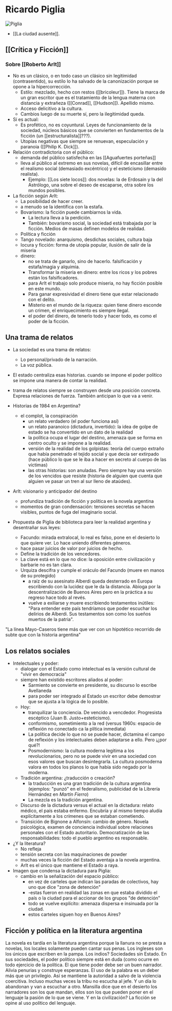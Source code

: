 # Ricardo Piglia

![Piglia](https://images.squarespace-cdn.com/content/v1/54ef4a93e4b01b969d320540/1490734236472-UZM9K3RA3RWEGSRUOPPZ/ke17ZwdGBToddI8pDm48kBIkQ6BpXxi_9dtfIasthhVZw-zPPgdn4jUwVcJE1ZvWQUxwkmyExglNqGp0IvTJZUJFbgE-7XRK3dMEBRBhUpzSaLj8w0YDPn2WHB8GJ_LztSXmqlyOsVSt0NebUuTxNFM_pkrYYVyX5hyB9gpLD9Y/image-asset.jpeg)

- [[La ciudad ausente]].
## [[Crítica y Ficción]]
### Sobre [[Roberto Arlt]]

- No es un clásico, o en todo caso un clásico sin legitimidad (contrasentido), su estilo lo ha salvado de la canonización porque se opone a la hipercorrección.
  - Estilo: mezclado, hecho con restos ([[bricoleur]]). Tiene la marca de un gran escritor que es el tratamiento de la lengua materna con distancia y extrañeza ([[Conrad]], [[Hudson]]). Apellido mismo.
  - Acceso delicitivo a la cultura.
  - Cambios luego de su muerte sí, pero la ilegitimidad queda.
- Sí es actual:
  - Es profético, no es coyuntural. Leyes de funcionamiento de la sociedad, núcleos básicos que se convierten en fundamentos de la ficción (un [[estructuralista]]???).
  - Utopías negativas que siempre se renuevan, especulación y paranoia ([[Philip K. Dick]]).
- Relación contradictoria con el público:
  - demanda del público satisfecha en las [[Aguafuertes porteñas]]
  - lleva al público al extremo en sus novelas, difícil de encasillar entre el realismo social (demasiado excéntrico) y el esteticismo (demasido realista).
    - Ejemplo: [[Los siete locos]]: dos novelas: la de Erdosain y la del Astrólogo, una sobre el deseo de escaparse, otra sobre los mundos posibles.
- La ficción según Arlt:
  - La posibilidad de hacer creer.
  - a menudo se la identifica con la estafa.
  - Bovarismo: la ficción puede cambiarnos la vida.
    - La lectura lleva a la perdición.
    - También: bovarismo social, la sociedad está trabajada por la ficción. Medios de masas definen modelos de realidad.
  - Política y ficción
  - Tango novelado: anarquismo, desdichas sociales, cultura baja
  - locura y ficción: forma de utopía popular, ilusión de salir de la miseria
  - dinero:       
    - no se trata de ganarlo, sino de hacerlo. falsificación y estafa/magia y alquimia.
    - Transformar la miseria en dinero: entre los ricos y los pobres están los falsificadores.
    - para Arlt el trabajo solo produce miseria, no hay ficción posible en este mundo. 
    - Para ganar expresividad el dinero tiene que estar relacionado con el delito.
    - Misterio en el mundo de la riqueza: quien tiene dinero esconde un crimen, el enriquecimiento es siempre ilegal.
    - el poder del dinero, de tenerlo todo y hacer todo, es como el poder de la ficción.

## Una trama de relatos
- La sociedad es una trama de relatos:
  - Lo personal/privado de la narración.
  - La voz pública.
- El estado centraliza esas historias. cuando se impone el poder político se impone una manera de contar la realidad. 
- trama de relatos siempre se construyen desde una posición concreta. Expresa relaciones de fuerza. También anticipan lo que va a venir.
- Historias de 1984 en Argentina?
  - el complot, la conspiración
    - un relato verdadero (el poder funciona así)
    - un relato paranoico (dictadura, invertido): la idea de golpe de estado se ha convertido en un dato de la realidad
    - la política ocupa el lugar del destino, amenaza que se forma en centro oculto y se impone a la realidad.
    - versión de la realidad de los golpistas: teoría del cuerpo extraño que había penetrado el tejido social y que decía ser extirpado (hace público lo que se le iba a hacer  en secreto al cuerpo de las víctimas)
    - las otras historias: son anuladas. Pero siempre hay una versión de los vencidos que resiste (historia de alguien que cuenta que alguien ve pasar un tren al sur lleno de ataúdes).
- Arlt: visionario y anticipador del destino    
  - profundiza tradición de ficción y política en la novela argentina
  - momentos de gran condensación: tensiones secretas se hacen visibles, puntos de fuga del imaginario social.
- Propuesta de Piglia de biblioteca para leer la realidad argentina y desentrañar sus leyes:
  
  - Facundo: mirada extralocal, lo real es falso, pone en el desierto lo que quiere ver. Lo hace uniendo diferentes géneros.
  - hace pasar juicios de valor por juicios de hecho. 
  - Define la tradición de los vencedores.
  - La clave está en lo que no dice: la oposición entre civilización y barbarie no es tan clara. 
  - Urquiza descifra y cumple el oráculo del Facundo (muere en manos de su protegido) 
    - a raíz de su asesinato Alberdi queda desterrado en Europa escribiendo con la lucidez que le da la distancia. Abioga por la descentralización de Buenos Aires pero en la práctica a su regreso hace todo al revés.
    - vuelve a exiliarse y muere escribiendo testamentos inútiles: "Para entender este país tendríamos que poder escuchar los
delirios de Alberdi. Sus testamentos son como los sueños muertos de la patria".

"La línea Mayo-Caseros tiene más
que ver con un hipotético recorrido de subte que con la historia argentina"

## Los relatos sociales

- Intelectuales y poder:
  - dialogar con el Estado como intelectual es la versión cultural de "vivir en democracia"
  - siempre han existido escritores aliados al poder:
    - Sarmiento se convierte en presidente, su discurso lo escribe Avellaneda
    - para poder ser integrado al Estado un escritor debe demostrar que se ajusta a la lógica de lo posible.
  - Hoy: 
    - tranquilizar la conciencia. De vencido a vencdedor. Progresista escéptico (Juan B. Justo+esteticismo).
    - conformismo, sometimiento a la red (versus 1960s: espacio de reflexión no conectado ca la plítica inmediata)
    - La política decide lo que no se puede hacer, dictamina el campo de reflexión y los intelectuales deben adaptarse a ello. Pero ¡¿por qué?!
    - Posmodernismo: la cultura moderna legitima a los revolucionarios, pero no se puede vivir en una sociedad con esos valores que buscan desintegrarla. La cultura posmoderna valora en todos los planos lo que había sido negado por la moderna.
  - Tradición argentina: ¿traducción o creación? 
    - la traducción es una gran tradición de la cultura argentina (ejemplos: "punzó" en el federalismo, publicidad de la Librería Hernández en *Martín Fierro*)
    - La mezcla es la tradición argentina.
  - Discurso de la dictadura versus el actual   en la dictadura: relato médico, el país estaba enfermo. Encubría y al mismo tiempo aludía explícitamente a los crímenes que se estaban cometiendo.
  - Transición de Bignone a Alfonsín: cambio de género. Novela psicológica, examen de conciencia individual sobre relaciones personales con el Estado autoritario. Democratización de las responsabilidades: todo el pueblo argentino es responsable. 
- ¿Y la literatura?
  - No refleja
  - tensión secreta con las maquinaciones de powder
  - muchas veces la ficción del Estado aventaja a la novela argentina. 
  - Arlt es el único que mantiene el Estado a raya.
- Imagen que condensa la dictadura para Piglia:
  - cambio en la señalización del espacio público: 
    - en vez de carteles que indican las paradas de colectivos, hay uno que dice "zona de detención"
    - -estas fueron en realidad las zonas en que estaba dividido el país o la ciudad para el accionar de los grupos "de detención"
    - todo se vuelve explícito: amenaza dispersa e insinuada por la ciudad.
    - estos carteles siguen hoy en Buenos Aires?
## Ficción y política en la literatura argentina
La novela es tardía en la literatura argentina porque la llanura no se presta a novelas, los locales solamente pueden cantar sus penas. Los ingleses son los únicos que escriben en la pampa.
Los indios? Sociedades sin Estado. En sus sociedades, el poder político siempre está en duda (como ocurre en todo ejercicio de la política. El que tiene poder debe ser un buen narrador. Alivia penurias y construye esperanzas. El uso de la palabra es un deber más que un privilegio. Así se mantiene la autoridad a salvo de la violencia coercitiva. Incluso muchas veces la tribu no escucha al jefe. Y un día lo abandonan y van a escuchar a otro. Mansilla dice que en el desierto los narradores son los que mandan, ellos son los que pueden poner en el lenguaje la pasión de lo que se viene.
Y en la civilización? La ficción se opine al uso político del lenguaje.



[//begin]: # "Autogenerated link references for markdown compatibility"
[la-ciudad-ausente]: la-ciudad-ausente "La Ciudad Ausente"
[roberto-arlt]: roberto-arlt "Roberto Arlt"
[//end]: # "Autogenerated link references"